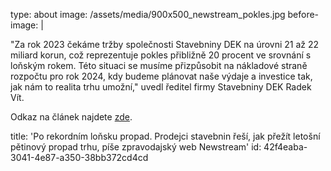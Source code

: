 type: about
image: /assets/media/900x500_newstream_pokles.jpg
before-image: |
  <p>"Za rok 2023 čekáme tržby společnosti Stavebniny DEK na úrovni 21 až 22 miliard korun, což reprezentuje pokles přibližně 20 procent ve srovnání s loňským rokem.
   Této situaci se musíme přizpůsobit na nákladové straně rozpočtu pro rok
   2024, kdy budeme plánovat naše výdaje a investice tak, jak nám to 
  realita trhu umožní," uvedl ředitel firmy Stavebniny DEK Radek Vít.
  	<br>
  </p>
  <p>Odkaz na článek najdete <a href="https://www.newstream.cz/zpravy-z-firem/po-rekordnim-lonsku-propad-prodejci-stavebnin-resi-jak-prezit-letosni-petinovy-propad-trhu">zde</a>.<br>
  </p>
title: 'Po rekordním loňsku propad. Prodejci stavebnin řeší, jak přežít letošní pětinový propad trhu, píše zpravodajský web Newstream'
id: 42f4eaba-3041-4e87-a350-38bb372cd4cd
